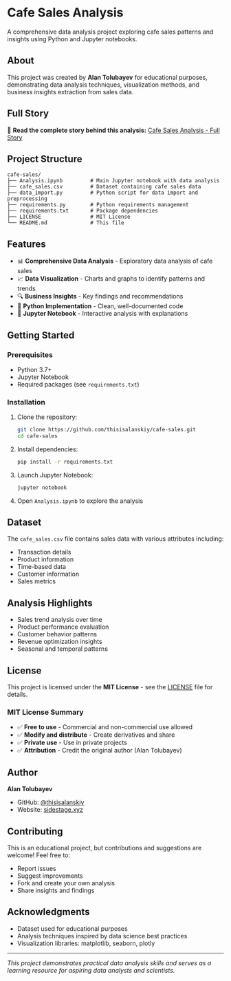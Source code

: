 # Cafe Sales Analysis

A comprehensive data analysis project exploring cafe sales patterns and insights using Python and Jupyter notebooks.

## About

This project was created by **Alan Tolubayev** for educational purposes, demonstrating data analysis techniques, visualization methods, and business insights extraction from sales data.

## Full Story

📖 **Read the complete story behind this analysis:** [Cafe Sales Analysis - Full Story](https://sidestage.xyz/cafe-sales-analysis/)

## Project Structure

```
cafe-sales/
├── Analysis.ipynb         # Main Jupyter notebook with data analysis
├── cafe_sales.csv         # Dataset containing cafe sales data
├── data_import.py         # Python script for data import and preprocessing
├── requirements.py        # Python requirements management
├── requirements.txt       # Package dependencies
├── LICENSE                # MIT License
└── README.md              # This file
```

## Features

- 📊 **Comprehensive Data Analysis** - Exploratory data analysis of cafe sales
- 📈 **Data Visualization** - Charts and graphs to identify patterns and trends
- 🔍 **Business Insights** - Key findings and recommendations
- 🐍 **Python Implementation** - Clean, well-documented code
- 📓 **Jupyter Notebook** - Interactive analysis with explanations

## Getting Started

### Prerequisites

- Python 3.7+
- Jupyter Notebook
- Required packages (see `requirements.txt`)

### Installation

1. Clone the repository:
   ```bash
   git clone https://github.com/thisisalanskiy/cafe-sales.git
   cd cafe-sales
   ```

2. Install dependencies:
   ```bash
   pip install -r requirements.txt
   ```

3. Launch Jupyter Notebook:
   ```bash
   jupyter notebook
   ```

4. Open `Analysis.ipynb` to explore the analysis

## Dataset

The `cafe_sales.csv` file contains sales data with various attributes including:
- Transaction details
- Product information
- Time-based data
- Customer information
- Sales metrics

## Analysis Highlights

- Sales trend analysis over time
- Product performance evaluation
- Customer behavior patterns
- Revenue optimization insights
- Seasonal and temporal patterns

## License

This project is licensed under the **MIT License** - see the [LICENSE](LICENSE) file for details.

### MIT License Summary

- ✅ **Free to use** - Commercial and non-commercial use allowed
- ✅ **Modify and distribute** - Create derivatives and share
- ✅ **Private use** - Use in private projects
- ✅ **Attribution** - Credit the original author (Alan Tolubayev)

## Author

**Alan Tolubayev**
- GitHub: [@thisisalanskiy](https://github.com/thisisalanskiy)
- Website: [sidestage.xyz](https://sidestage.xyz)

## Contributing

This is an educational project, but contributions and suggestions are welcome! Feel free to:
- Report issues
- Suggest improvements
- Fork and create your own analysis
- Share insights and findings

## Acknowledgments

- Dataset used for educational purposes
- Analysis techniques inspired by data science best practices
- Visualization libraries: matplotlib, seaborn, plotly

---

*This project demonstrates practical data analysis skills and serves as a learning resource for aspiring data analysts and scientists.*
